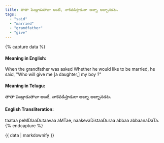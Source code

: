 ```yaml
---
title: తాతా పెండ్లాడుతావా అంటే, నాకెవడిస్తాడురా అబ్బా అబ్బానడట.
tags:
  - "said"
  - "married"
  - "grandfather"
  - "give"
---
```


{% capture data %}
#### Meaning in English:
When the grandfather was asked Whether he would like to be married, he said, "Who will give me [a daughter,] my boy ?"

#### Meaning in Telugu:
తాతా పెండ్లాడుతావా అంటే, నాకెవడిస్తాడురా అబ్బా అబ్బానడట.

#### English Transliteration:
taataa peMDlaaDutaavaa aMTae, naakevaDistaaDuraa abbaa abbaanaDaTa.
{% endcapture %}

<div class="notice">{{ data | markdownify }}</div>

